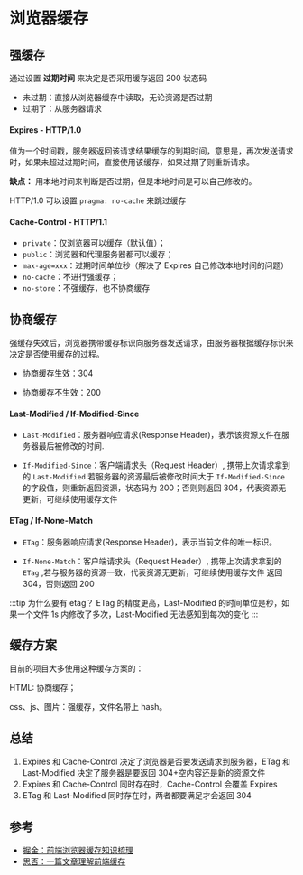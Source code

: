 # 浏览器缓存

## 强缓存

通过设置 **过期时间** 来决定是否采用缓存返回 200 状态码

- 未过期：直接从浏览器缓存中读取，无论资源是否过期
- 过期了：从服务器请求

#### Expires - HTTP/1.0

值为一个时间戳，服务器返回该请求结果缓存的到期时间，意思是，再次发送请求时，如果未超过过期时间，直接使用该缓存，如果过期了则重新请求。

**缺点：** 用本地时间来判断是否过期，但是本地时间是可以自己修改的。

HTTP/1.0 可以设置 `pragma: no-cache` 来跳过缓存

#### Cache-Control - HTTP/1.1

- `private`：仅浏览器可以缓存（默认值）；
- `public`：浏览器和代理服务器都可以缓存；
- `max-age=xxx`：过期时间单位秒（解决了 Expires 自己修改本地时间的问题）
- `no-cache`：不进行强缓存；
- `no-store`：不强缓存，也不协商缓存

## 协商缓存

强缓存失效后，浏览器携带缓存标识向服务器发送请求，由服务器根据缓存标识来决定是否使用缓存的过程。

- 协商缓存生效：304

- 协商缓存不生效：200

#### Last-Modified / If-Modified-Since

- `Last-Modified`：服务器响应请求(Response Header)，表示该资源文件在服务器最后被修改的时间.

- `If-Modified-Since`：客户端请求头（Request Header）, 携带上次请求拿到的 `Last-Modified` 若服务器的资源最后被修改时间大于 `If-Modified-Since` 的字段值，则重新返回资源，状态码为 200；否则则返回 304，代表资源无更新，可继续使用缓存文件

#### ETag / If-None-Match

- `ETag`：服务器响应请求(Response Header)，表示当前文件的唯一标识。

- `If-None-Match`：客户端请求头（Request Header）, 携带上次请求拿到的 `ETag` ,若与服务器的资源一致，代表资源无更新，可继续使用缓存文件 返回 304，否则返回 200

:::tip 为什么要有 etag？
ETag 的精度更高，Last-Modified 的时间单位是秒，如果一个文件 1s 内修改了多次，Last-Modified 无法感知到每次的变化
:::

## 缓存方案

目前的项目大多使用这种缓存方案的：

HTML: 协商缓存；

css、js、图片：强缓存，文件名带上 hash。

## 总结

1. Expires 和 Cache-Control 决定了浏览器是否要发送请求到服务器，ETag 和 Last-Modified 决定了服务器是要返回 304+空内容还是新的资源文件
2. Expires 和 Cache-Control 同时存在时，Cache-Control 会覆盖 Expires
3. ETag 和 Last-Modified 同时存在时，两者都要满足才会返回 304

## 参考

- [掘金：前端浏览器缓存知识梳理](https://juejin.cn/post/6947936223126093861)
- [思否：一篇文章理解前端缓存](https://segmentfault.com/a/1190000014669345)

